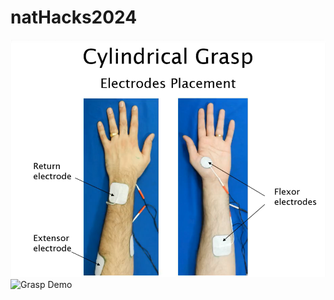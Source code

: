 # natHacks2024
![Grasp Placement](https://github.com/hninah/natHacks2024/blob/main/assets/Screenshot%20(136).png?raw=true)
![Grasp Demo](https://github.com/hninah/natHacks2024/blob/main/assets/IMG_4346.png?raw=true)
